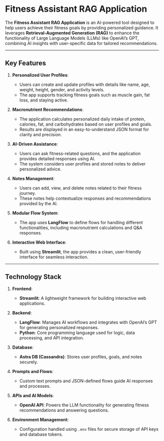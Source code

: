 # **Fitness Assistant RAG Application**

The **Fitness Assistant RAG Application** is an AI-powered tool designed to help users achieve their fitness goals by providing personalized guidance. It leverages **Retrieval-Augmented Generation (RAG)** to enhance the functionality of Large Language Models (LLMs) like OpenAI’s GPT, combining AI insights with user-specific data for tailored recommendations.

---

## **Key Features**

1. **Personalized User Profiles**:
   - Users can create and update profiles with details like name, age, weight, height, gender, and activity levels.
   - The app supports tracking fitness goals such as muscle gain, fat loss, and staying active.

2. **Macronutrient Recommendations**:
   - The application calculates personalized daily intake of protein, calories, fat, and carbohydrates based on user profiles and goals.
   - Results are displayed in an easy-to-understand JSON format for clarity and precision.

3. **AI-Driven Assistance**:
   - Users can ask fitness-related questions, and the application provides detailed responses using AI.
   - The system considers user profiles and stored notes to deliver personalized advice.

4. **Notes Management**:
   - Users can add, view, and delete notes related to their fitness journey.
   - These notes help contextualize responses and recommendations provided by the AI.

5. **Modular Flow System**:
   - The app uses **LangFlow** to define flows for handling different functionalities, including macronutrient calculations and Q&A responses.

6. **Interactive Web Interface**:
   - Built using **Streamlit**, the app provides a clean, user-friendly interface for seamless interaction.

---

## **Technology Stack**

1. **Frontend**:
   - **Streamlit**: A lightweight framework for building interactive web applications.

2. **Backend**:
   - **LangFlow**: Manages AI workflows and integrates with OpenAI’s GPT for generating personalized responses.
   - **Python**: Core programming language used for logic, data processing, and API integration.

3. **Database**:
   - **Astra DB (Cassandra)**: Stores user profiles, goals, and notes securely.

4. **Prompts and Flows**:
   - Custom text prompts and JSON-defined flows guide AI responses and processes.

5. **APIs and AI Models**:
   - **OpenAI API**: Powers the LLM functionality for generating fitness recommendations and answering questions.

6. **Environment Management**:
   - Configuration handled using `.env` files for secure storage of API keys and database tokens.
